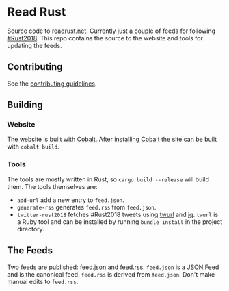 # Read Rust

Source code to [readrust.net][self]. Currently just a couple of feeds for
following [#Rust2018]. This repo contains the source to the website and tools
for updating the feeds.

## Contributing

See the [contributing guidelines][contributing].

## Building

### Website

The website is built with [Cobalt]. After [installing Cobalt][install-cobalt]
the site can be built with `cobalt build`.

### Tools

The tools are mostly written in Rust, so `cargo build --release` will build
them. The tools themselves are:

* `add-url` add a new entry to `feed.json`.
* `generate-rss` generates `feed.rss` from `feed.json`.
* `twitter-rust2018` fetches #Rust2018 tweets using [twurl] and [jq]. `twurl`
  is a Ruby tool and can be installed by running `bundle install` in the project
  directory.

## The Feeds

Two feeds are published: [feed.json] and [feed.rss]. `feed.json` is a [JSON
Feed] and is the canonical feed. `feed.rss` is derived from `feed.json`. Don't
make manual edits to `feed.rss`.

[self]: http://readrust.net/
[contributing]: https://github.com/wezm/read-rust/blob/master/.github/contributing.md
[#Rust2018]: https://blog.rust-lang.org/2018/01/03/new-years-rust-a-call-for-community-blogposts.html
[Cobalt]: http://cobalt-org.github.io/
[install-cobalt]: http://cobalt-org.github.io/docs/install.html
[twurl]: https://github.com/twitter/twurl
[jq]: https://stedolan.github.io/jq/
[feed.json]: http://readrust.net/rust2018/feed.json
[feed.rss]: http://readrust.net/rust2018/feed.rss
[JSON Feed]: https://jsonfeed.org/

